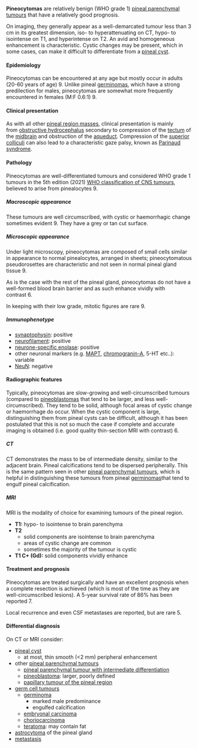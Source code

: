
**Pineocytomas** are relatively benign (WHO grade 1) [pineal parenchymal tumours](https://radiopaedia.org/articles/pineal-parenchymal-tumours) that have a relatively good prognosis.

On imaging, they generally appear as a well-demarcated tumour less than 3 cm in its greatest dimension, iso- to hyperattenuating on CT, hypo- to isointense on T1, and hyperintense on T2. An avid and homogeneous enhancement is characteristic. Cystic changes may be present, which in some cases, can make it difficult to differentiate from a [pineal cyst](https://radiopaedia.org/articles/pineal-cyst). 

#### Epidemiology

Pineocytomas can be encountered at any age but mostly occur in adults (20-60 years of age) 9. Unlike pineal [germinomas](https://radiopaedia.org/articles/central-nervous-system-germinoma), which have a strong predilection for males, pineocytomas are somewhat more frequently encountered in females (M:F 0.6:1) 9.

#### Clinical presentation

As with all other [pineal region masses](https://radiopaedia.org/articles/pineal-region-mass), clinical presentation is mainly from [obstructive hydrocephalus](https://radiopaedia.org/articles/obstructive-hydrocephalus) secondary to compression of the [tectum](https://radiopaedia.org/articles/quadrigeminal-plate) of the [midbrain](https://radiopaedia.org/articles/midbrain) and obstruction of the [aqueduct](https://radiopaedia.org/articles/cerebral-aqueduct-of-sylvius). Compression of the [superior colliculi](https://radiopaedia.org/articles/corpora-quadrigemina) can also lead to a characteristic gaze palsy, known as [Parinaud syndrome](https://radiopaedia.org/articles/parinaud-syndrome).

#### Pathology

Pineocytomas are well-differentiated tumours and considered WHO grade 1 tumours in the 5th edition (2021) [WHO classification of CNS tumours](https://radiopaedia.org/articles/who-classification-of-cns-tumours-1), believed to arise from pinealocytes 9.

##### Macroscopic appearance

These tumours are well circumscribed, with cystic or haemorrhagic change sometimes evident 9. They have a grey or tan cut surface.

##### Microscopic appearance

Under light microscopy, pineocytomas are composed of small cells similar in appearance to normal pinealocytes, arranged in sheets; pineocytomatous pseudorosettes are characteristic and not seen in normal pineal gland tissue 9.

As is the case with the rest of the pineal gland, pineocytomas do not have a well-formed blood brain barrier and as such enhance vividly with contrast 6.

In keeping with their low grade, mitotic figures are rare 9. 

##### Immunophenotype

- [synaptophysin](https://radiopaedia.org/articles/synaptophysin): positive
- [neurofilament](https://radiopaedia.org/articles/missing?article%5Btitle%5D=neurofilament): positive
- [neurone-specific enolase](https://radiopaedia.org/articles/neuron-specific-enolase): positive
- other neuronal markers (e.g. [MAPT](https://radiopaedia.org/articles/missing?article%5Btitle%5D=mapt), [chromogranin-A](https://radiopaedia.org/articles/chromogranin-a), 5-HT etc..): variable
- [NeuN](https://radiopaedia.org/articles/missing?article%5Btitle%5D=neun): negative

#### Radiographic features

Typically, pineocytomas are slow-growing and well-circumscribed tumours (compared to [pineoblastomas](https://radiopaedia.org/articles/pineoblastoma) that tend to be larger, and less well-circumscribed). They tend to be solid, although focal areas of cystic change or haemorrhage do occur. When the cystic component is large, distinguishing them from pineal cysts can be difficult, although it has been postulated that this is not so much the case if complete and accurate imaging is obtained (i.e. good quality thin-section MRI with contrast) 6. 

##### CT

CT demonstrates the mass to be of intermediate density, similar to the adjacent brain. Pineal calcifications tend to be dispersed peripherally. This is the same pattern seen in other [pineal parenchymal tumours](https://radiopaedia.org/articles/pineal-parenchymal-tumours), which is helpful in distinguishing these tumours from pineal [germinomas](https://radiopaedia.org/articles/central-nervous-system-germinoma)that tend to engulf pineal calcification. 

##### MRI

MRI is the modality of choice for examining tumours of the pineal region. 

- **T1:** hypo- to isointense to brain parenchyma
- **T2**
    - solid components are isointense to brain parenchyma
    - areas of cystic change are common
    - sometimes the majority of the tumour is cystic
- **T1 C+ (Gd):** solid components vividly enhance

#### Treatment and prognosis

Pineocytomas are treated surgically and have an excellent prognosis when a complete resection is achieved (which is most of the time as they are well-circumscribed lesions). A 5-year survival rate of 86% has been reported 7. 

Local recurrence and even CSF metastases are reported, but are rare 5. 

#### Differential diagnosis

On CT or MRI consider:

- [pineal cyst](https://radiopaedia.org/articles/pineal-cyst)
    - at most, thin smooth (<2 mm) peripheral enhancement
- other [pineal parenchymal tumours](https://radiopaedia.org/articles/pineal-parenchymal-tumours) 
    - [pineal parenchymal tumour with intermediate differentiation](https://radiopaedia.org/articles/pineal-parenchymal-tumour-of-intermediate-differentiation)
    - [pineoblastoma](https://radiopaedia.org/articles/pineoblastoma): larger, poorly defined
    - [papillary tumour of the pineal region](https://radiopaedia.org/articles/papillary-tumour-of-the-pineal-region)
- [germ cell tumours](https://radiopaedia.org/articles/intracranial-germ-cell-tumours)
    - [germinoma](https://radiopaedia.org/articles/central-nervous-system-germinoma)
        - marked male predominance
        - engulfed calcification
    - [embryonal carcinoma](https://radiopaedia.org/articles/intracranial-embryonal-carcinoma)
    - [choriocarcinoma](https://radiopaedia.org/articles/choriocarcinoma)
    - [teratoma](https://radiopaedia.org/articles/intracranial-teratoma): may contain fat
- [astrocytoma](https://radiopaedia.org/articles/astrocytic-tumours) of the pineal gland
- [metastasis](https://radiopaedia.org/articles/missing?article%5Btitle%5D=new)